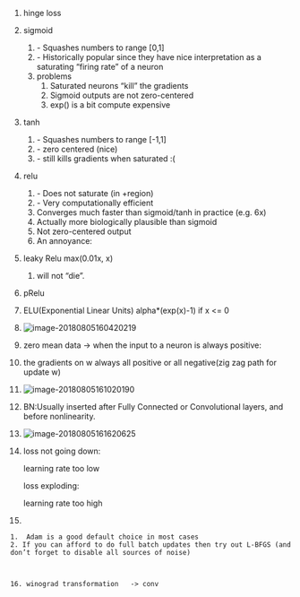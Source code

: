 



1. hinge loss

2. sigmoid

   1. \-  Squashes numbers to range [0,1] 
   2. \-  Historically popular since they have nice interpretation as a saturating “firing rate” of a neuron 
   3. problems
      1. Saturated neurons “kill” the gradients 
      2. Sigmoid outputs are not zero-centered 
      3. exp() is a bit compute expensive 

3. tanh

   1. \-  Squashes numbers to range [-1,1] 
   2. \-  zero centered (nice) 
   3. \-  still kills gradients when saturated :( 

4. relu

   1. \-  Does not saturate (in +region) 
   2. \-  Very computationally efficient 
   3. Converges much faster than sigmoid/tanh in practice (e.g. 6x) 
   4. Actually more biologically plausible than sigmoid
   5. Not zero-centered output 
   6. An annoyance: 

5. leaky Relu max(0.01x, x)

   1. will not “die”. 

6. pRelu

7. ELU(Exponential Linear Units)     alpha*(exp(x)-1) if x <= 0

8. ![image-20180805160420219](/Users/isaiah/Workspace/LeetCode/imgs/image-20180805160420219.png)

9. zero mean data -> when the input to a neuron is always positive:

10. the gradients on w always all positive or all negative(zig zag path for update w)

11. ![image-20180805161020190](/Users/isaiah/Workspace/LeetCode/imgs/image-20180805161020190.png)

12. BN:Usually inserted after Fully Connected or Convolutional layers, and before nonlinearity. 

13. ![image-20180805161620625](/Users/isaiah/Workspace/LeetCode/imgs/image-20180805161620625.png)

14. loss not going down: 

    learning rate too low 

    loss exploding: 

    learning rate too high 

15. 

    1.  Adam is a good default choice in most cases 
    2. If you can afford to do full batch updates then try out L-BFGS (and don’t forget to disable all sources of noise) 

    

    16. winograd transformation   -> conv 




